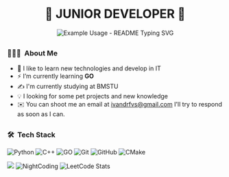 <h1 align="center">🚀 JUNIOR DEVELOPER 🚀</h1>
<p align="center">
  <img src="https://readme-typing-svg.demolab.com/?lines=Hello+there!+I'm+Ivan!&font=Fira%20Code&center=true&width=380&height=50&duration=4000&pause=1000" alt="Example Usage - README Typing SVG">
</p>



## <h3> 👨🏻‍💻 &nbsp;About Me</h3>
- 🔭&nbsp;I like to learn new technologies and develop in IT
- ⚡&nbsp;I’m currently learning **GO**
- ✍️&nbsp;I'm currently studying at BMSTU
- 💡&nbsp;I looking for some pet projects and new knowledge
- ✉️&nbsp;You can shoot me an email at ivandrfvs@gmail.com I'll try to respond as soon as I can.

## <h3> 🛠 &nbsp;Tech Stack</h3>
  ![Python](https://github.com/user-attachments/assets/fa238c3c-fe1d-40e9-970f-80d7509fccbf)
  ![C++](https://github.com/user-attachments/assets/e12179ca-bdbd-4849-b620-813e5718223a)
  ![GO](https://github.com/user-attachments/assets/6ffd7f9a-9887-4243-b915-fdad9aadb14a)
  ![Git](https://github.com/user-attachments/assets/b0e252a9-14d7-4e01-9975-96f54689f154)
  ![GitHub](https://github.com/user-attachments/assets/e22f86ca-aaed-45ac-97d0-ec2fc2918241)
  ![CMake](https://github.com/user-attachments/assets/ee891558-7dbd-47ec-8197-1caf11fcc51f)


 ![](https://github-readme-stats.vercel.app/api?username=IvanDrf&show_icons=true&theme=vue-dark) ![NightCoding](https://github.com/user-attachments/assets/d94b9a76-b3f6-41c6-b8b6-924fca4a6c60) 
 ![LeetCode Stats](https://leetcard.jacoblin.cool/IvanDrf?theme=nord&font=Kosugi%20Maru)
